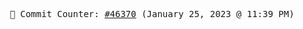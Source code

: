 <p align="center">
    <samp>
        📮 Commit Counter: <a href="https://github.com/Javascript-void0/Javascript-void0/commits/main">#46370</a> (January 25, 2023 @ 11:39 PM)
    </samp>
</p>